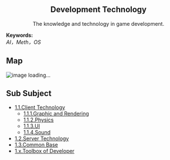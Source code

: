 <h2 align="center">Development Technology</h2>
<p align="center">The knowledge and technology in game development.</p>

**Keywords:**<br/>
*AI，Meth，OS*

## Map
![image loading...](https://github.com/gonglei007/GameDevMind/blob/main/exports/1.开发技术.png?raw=true)

## Sub Subject
* [1.1.Client Technology](https://github.com/gonglei007/GameDevMind/blob/main/mds/1.1.客户端技术.md)
    * [1.1.1.Graphic and Rendering](https://github.com/gonglei007/GameDevMind/blob/main/mds/1.1.1.图形与渲染.md)
    * [1.1.2.Physics](https://github.com/gonglei007/GameDevMind/blob/main/mds/1.1.2.物理.md)
    * [1.1.3.UI](https://github.com/gonglei007/GameDevMind/blob/main/mds/1.1.3.UI.md)
    * [1.1.4.Sound](https://github.com/gonglei007/GameDevMind/blob/main/mds/1.1.4.声音.md)
* [1.2.Server Technology](https://github.com/gonglei007/GameDevMind/blob/main/mds/1.2.服务端技术.md)
* [1.3.Common Base](https://github.com/gonglei007/GameDevMind/blob/main/mds/1.3.通用基础.md)
* [1.x.Toolbox of Developer](https://github.com/gonglei007/GameDevMind/blob/main/mds/1.x.开发者工具箱.md)
